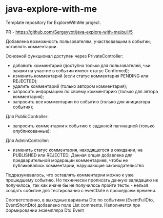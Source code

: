 # java-explore-with-me
Template repository for ExploreWithMe project.

PR - https://github.com/Sergeyvot/java-explore-with-me/pull/5

Добавлена возможность пользователям, участвовавшим в событии, оставлять комментарии.

Основной функционал доступен через PrivateController:
- добавить комментарий (доступно только для пользователей, чьи заявки на участие в событии
имеют статус Confirmed);
- изменить комментарий (если статус комментария PENDING или REJECTED);
- удалить комментарий (только автором комментария);
- запросить информацию по своему комментарию (только для автора комментария);
- запросить все комментарии по событию (только для инициатора события);

Для PublicController:
- запросить комментарии к событию с заданной пагинацией (только опубликованные);

Для AdminController:
- изменить статус комментария, находящегося в ожидании, на PUBLISHED или REJECTED;
Данная опция добавлена для предварительной модерации комментариев, чтобы не публиковались
комментарии, нарушающие законодательство

Подразумевалось, что оставлять комментарии можно к уже прошедшему событию. Но технически
прописать данную валидацию не получилось, так как иначе бы не получилось пройти тесты - 
нельзя создать событие для тестирования с eventDate в прошедшем времени.

Соответственно, в выходные варианты Dto по событиям (EventFullDto, EventShortDto) добавлено
поле List<CommentDto> comments. Наполняется при формировании экземпляра Dto Event

